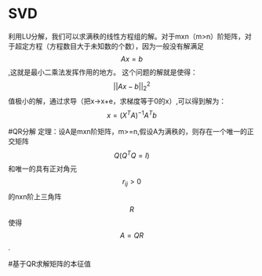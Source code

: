 # SVD
利用LU分解，我们可以求满秩的线性方程组的解。对于mxn（m>n）阶矩阵，对于超定方程（方程数目大于未知数的个数），因为一般没有解满足$$Ax=b$$,这就是最小二乘法发挥作用的地方。
这个问题的解就是使得： $$||Ax-b||_{2}^{2}$$值极小的解，通过求导（把x->x+e，求梯度等于0的x）,可以得到解为：$$x = (X^{T}A)^{-1}A^{T}b$$

#QR分解
定理：设A是mxn阶矩阵，m>=n,假设A为满秩的，则存在一个唯一的正交矩阵$$Q (Q^{T}Q=I)$$和唯一的具有正对角元$$r_{ij}>0$$的nxn阶上三角阵$$R$$使得 $$A=QR$$.




#基于QR求解矩阵的本征值
